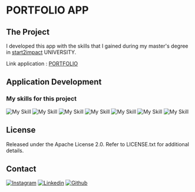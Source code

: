 # PORTFOLIO APP

## The Project

I developed this app with the skills that I gained during my master's degree in [start2impact](https://www.start2impact.it/) UNIVERSITY.

Link application : <a href="https://lorenzocastelletti.netlify.app/" target="_blank">PORTFOLIO</a>

## Application Development

### My skills for this project

![My Skill](https://skillicons.dev/icons?i=html)
![My Skill](https://skillicons.dev/icons?i=css)
![My Skill](https://skillicons.dev/icons?i=js)
![My Skill](https://skillicons.dev/icons?i=tailwind)
![My Skill](https://skillicons.dev/icons?i=react)
![My Skill](https://skillicons.dev/icons?i=nodejs)
![My Skill](https://skillicons.dev/icons?i=git)

## License

Released under the Apache License 2.0. Refer to LICENSE.txt for additional details.

## Contact

[![Instagram](https://skillicons.dev/icons?i=instagram)](https://www.instagram.com/lorycastelletti/)
[![Linkedin](https://skillicons.dev/icons?i=linkedin)](https://www.linkedin.com/in/lorenzo-castelletti/)
[![Github](https://skillicons.dev/icons?i=github)](https://github.com/Lorycaste98)
